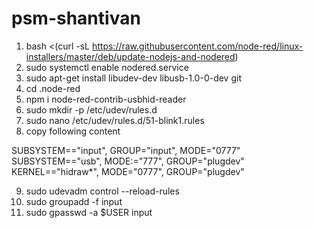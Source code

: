 # psm-shantivan

1) bash <(curl -sL https://raw.githubusercontent.com/node-red/linux-installers/master/deb/update-nodejs-and-nodered)
2) sudo systemctl enable nodered.service
3) sudo apt-get install libudev-dev libusb-1.0-0-dev git
4) cd .node-red
5) npm i node-red-contrib-usbhid-reader
6) sudo mkdir -p /etc/udev/rules.d
7) sudo nano /etc/udev/rules.d/51-blink1.rules
8) copy following content

SUBSYSTEM=="input", GROUP="input", MODE="0777"
SUBSYSTEM=="usb", MODE:="777", GROUP="plugdev"
KERNEL=="hidraw*", MODE="0777", GROUP="plugdev"

9) sudo udevadm control --reload-rules
10) sudo groupadd -f input
11) sudo gpasswd -a $USER input


